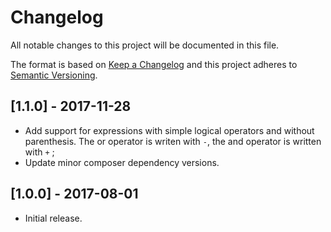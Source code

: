 # Changelog

All notable changes to this project will be documented in this file.

The format is based on [Keep a Changelog](http://keepachangelog.com/) and this project adheres to
[Semantic Versioning](http://semver.org/).

## [1.1.0] - 2017-11-28
* Add support for expressions with simple logical operators and without parenthesis. The or operator is writen with `-`,
  the and operator is written with `+` ; 
* Update minor composer dependency versions.

## [1.0.0] - 2017-08-01

* Initial release.
